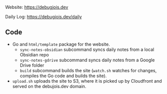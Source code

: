 Website: https://debugjois.dev

Daily Log: https://debugjois.dev/daily

## Code
* Go and `html/template` package for the website.
  * `sync-notes-obsidian` subcommand syncs daily notes from a local Obsidian repo
  * `sync-notes-gdrive` subcommand syncs daily notes from a Google Drive folder
  * `build` subcommand builds the site (`watch.sh` watches for changes, compiles the Go code and builds the site).
* `upload.sh` uploads the site to S3, where it is picked up by Cloudfront and served on the debujois.dev domain.
